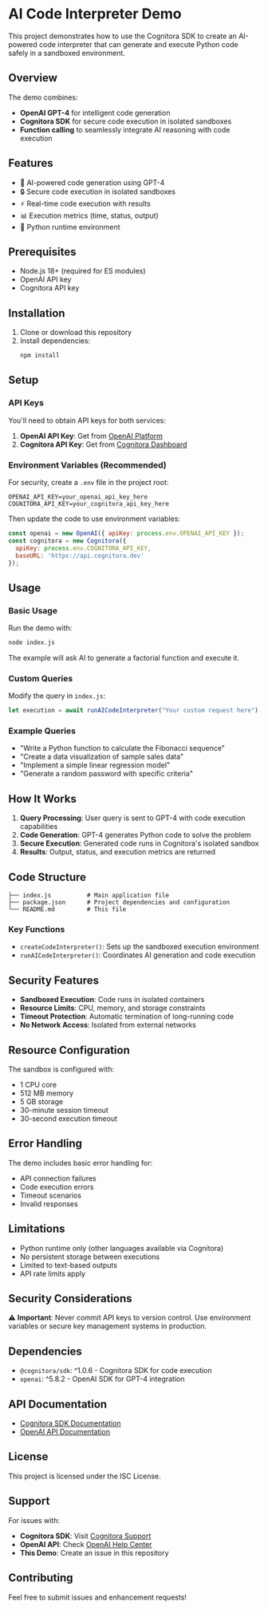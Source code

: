 # AI Code Interpreter Demo

This project demonstrates how to use the Cognitora SDK to create an AI-powered code interpreter that can generate and execute Python code safely in a sandboxed environment.

## Overview

The demo combines:
- **OpenAI GPT-4** for intelligent code generation
- **Cognitora SDK** for secure code execution in isolated sandboxes
- **Function calling** to seamlessly integrate AI reasoning with code execution

## Features

- 🤖 AI-powered code generation using GPT-4
- 🔒 Secure code execution in isolated sandboxes
- ⚡ Real-time code execution with results
- 📊 Execution metrics (time, status, output)
- 🐍 Python runtime environment

## Prerequisites

- Node.js 18+ (required for ES modules)
- OpenAI API key
- Cognitora API key

## Installation

1. Clone or download this repository
2. Install dependencies:
   ```bash
   npm install
   ```

## Setup

### API Keys

You'll need to obtain API keys for both services:

1. **OpenAI API Key**: Get from [OpenAI Platform](https://platform.openai.com/api-keys)
2. **Cognitora API Key**: Get from [Cognitora Dashboard](https://cognitora.dev)

### Environment Variables (Recommended)

For security, create a `.env` file in the project root:

```env
OPENAI_API_KEY=your_openai_api_key_here
COGNITORA_API_KEY=your_cognitora_api_key_here
```

Then update the code to use environment variables:

```javascript
const openai = new OpenAI({ apiKey: process.env.OPENAI_API_KEY });
const cognitora = new Cognitora({ 
  apiKey: process.env.COGNITORA_API_KEY,
  baseURL: 'https://api.cognitora.dev'
});
```

## Usage

### Basic Usage

Run the demo with:

```bash
node index.js
```

The example will ask AI to generate a factorial function and execute it.

### Custom Queries

Modify the query in `index.js`:

```javascript
let execution = await runAICodeInterpreter("Your custom request here");
```

### Example Queries

- "Write a Python function to calculate the Fibonacci sequence"
- "Create a data visualization of sample sales data"
- "Implement a simple linear regression model"
- "Generate a random password with specific criteria"

## How It Works

1. **Query Processing**: User query is sent to GPT-4 with code execution capabilities
2. **Code Generation**: GPT-4 generates Python code to solve the problem
3. **Secure Execution**: Generated code runs in Cognitora's isolated sandbox
4. **Results**: Output, status, and execution metrics are returned

## Code Structure

```
├── index.js          # Main application file
├── package.json      # Project dependencies and configuration
└── README.md         # This file
```

### Key Functions

- `createCodeInterpreter()`: Sets up the sandboxed execution environment
- `runAICodeInterpreter()`: Coordinates AI generation and code execution

## Security Features

- **Sandboxed Execution**: Code runs in isolated containers
- **Resource Limits**: CPU, memory, and storage constraints
- **Timeout Protection**: Automatic termination of long-running code
- **No Network Access**: Isolated from external networks

## Resource Configuration

The sandbox is configured with:
- 1 CPU core
- 512 MB memory
- 5 GB storage
- 30-minute session timeout
- 30-second execution timeout

## Error Handling

The demo includes basic error handling for:
- API connection failures
- Code execution errors
- Timeout scenarios
- Invalid responses

## Limitations

- Python runtime only (other languages available via Cognitora)
- No persistent storage between executions
- Limited to text-based outputs
- API rate limits apply

## Security Considerations

⚠️ **Important**: Never commit API keys to version control. Use environment variables or secure key management systems in production.

## Dependencies

- `@cognitora/sdk`: ^1.0.6 - Cognitora SDK for code execution
- `openai`: ^5.8.2 - OpenAI SDK for GPT-4 integration

## API Documentation

- [Cognitora SDK Documentation](https://www.cognitora.dev/docs/getting-started/getting-started)
- [OpenAI API Documentation](https://platform.openai.com/docs)

## License

This project is licensed under the ISC License.

## Support

For issues with:
- **Cognitora SDK**: Visit [Cognitora Support](https://cognitora.dev/)
- **OpenAI API**: Check [OpenAI Help Center](https://help.openai.com)
- **This Demo**: Create an issue in this repository

## Contributing

Feel free to submit issues and enhancement requests! 
